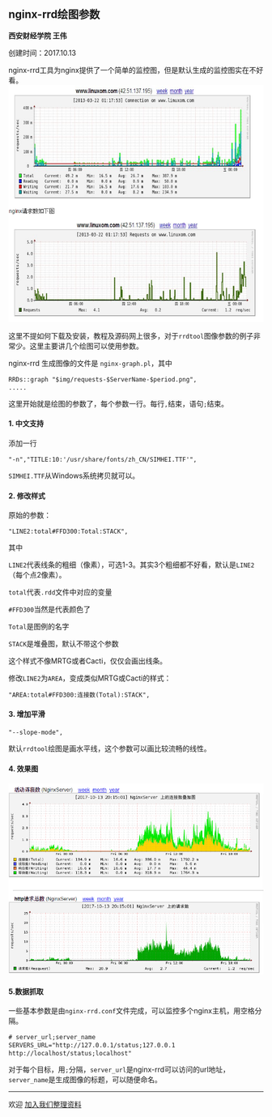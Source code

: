 ## nginx-rrd绘图参数

**西安财经学院 王伟**

创建时间：2017.10.13

nginx-rrd工具为nginx提供了一个简单的监控图，但是默认生成的监控图实在不好看。
![image](upload/nginx-rrd-old.png)

这里不提如何下载及安装，教程及源码网上很多，对于`rrdtool`图像参数的例子非常少。这里主要讲几个绘图可以使用参数。

nginx-rrd 生成图像的文件是 `nginx-graph.pl`，其中
````
RRDs::graph "$img/requests-$ServerName-$period.png",
.....
````
这里开始就是绘图的参数了，每个参数一行。每行`,`结束，语句`;`结束。

#### 1. 中文支持

添加一行

```
"-n","TITLE:10:'/usr/share/fonts/zh_CN/SIMHEI.TTF'",
```
`SIMHEI.TTF`从Windows系统拷贝就可以。

#### 2. 修改样式

原始的参数：

```
"LINE2:total#FFD300:Total:STACK",
```
其中

`LINE2`代表线条的粗细（像素），可选1-3。其实3个粗细都不好看，默认是`LINE2`（每个点2像素）。

`total`代表`.rdd`文件中对应的变量

`#FFD300`当然是代表颜色了

`Total`是图例的名字

`STACK`是堆叠图，默认不带这个参数

这个样式不像MRTG或者Cacti，仅仅会画出线条。

修改`LINE2`为`AREA`，变成类似MRTG或Cacti的样式：

```
"AREA:total#FFD300:连接数(Total):STACK",
```
#### 3. 增加平滑

```
"--slope-mode",
```
默认`rrdtool`绘图是画水平线，这个参数可以画比较流畅的线性。

#### 4. 效果图

![image](upload/nginx-rrd.png)

#### 5.数据抓取

一些基本参数是由`nginx-rrd.conf`文件完成，可以监控多个nginx主机，用空格分隔。

```
# server_url;server_name
SERVERS_URL="http://127.0.0.1/status;127.0.0.1 http://localhost/status;localhost"
```
对于每个目标，用`;`分隔，`server_url`是nginx-rrd可以访问的url地址，`server_name`是生成图像的标题，可以随便命名。

***
欢迎 [加入我们整理资料](https://github.com/bg6cq/ITTS)
